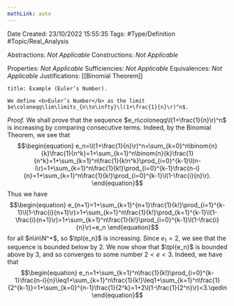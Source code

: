 ```yaml
---
mathLink: auto
---
```


<div class="topSpace"></div>

Date Created: 23/10/2022 15:55:35
Tags: #Type/Definition #Topic/Real_Analysis

Abstractions: <i>Not Applicable</i>
Constructions: <i>Not Applicable</i>

Properties: <i>Not Applicable</i>
Sufficiencies: <i>Not Applicable</i>
Equivalences: <i>Not Applicable</i>
Justifications: [[Binomial Theorem]]

``` ad-Example
title: Example (Euler’s Number).

We define <b>Euler’s Number</b> as the limit $e\coloneqq\lim\limits_{n\to\infty}\l(1+\frac{1}{n}\r)^n$.

```

<i>Proof.</i> We shall prove that the sequence $e_n\coloneqq\l(1+\frac{1}{n}\r)^n$ is increasing by comparing consecutive terms. Indeed, by the Binomial Theorem, we see that
$$\begin{equation}
    e_n=\l(1+\frac{1}{n}\r)^n=\sum_{k=0}^n\binom{n}{k}\frac{1}{n^k}=1+\sum_{k=1}^n\binom{n}{k}\frac{1}{n^k}=1+\sum_{k=1}^n\frac{1}{k!n^k}\prod_{i=0}^{k-1}\l(n-i\r)=1+\sum_{k=1}^n\frac{1}{k!}\prod_{i=0}^{k-1}\frac{n-i}{n}=1+\sum_{k=1}^n\frac{1}{k!}\prod_{i=0}^{k-1}\l(1-\frac{i}{n}\r).
\end{equation}$$
Thus we have
$$\begin{equation}
    e_{n+1}=1+\sum_{k=1}^{n+1}\frac{1}{k!}\prod_{i=1}^{k-1}\l(1-\frac{i}{n+1}\r)>1+\sum_{k=1}^n\frac{1}{k!}\prod_{k=1}^{k-1}\l(1-\frac{i}{n+1}\r)>1+\sum_{k=1}^n\frac{1}{k!}\prod_{i=0}^{k-1}\l(1-\frac{i}{n}\r)=e_n
\end{equation}$$
for all $n\in\N^+$, so $\tpl{e_n}$ is increasing. Since $e_1=2$, we see that the sequence is bounded below by $2$. We now show that $\tpl{e_n}$ is bounded above by $3$, and so converges to some number $2<e<3$. Indeed, we have that
$$\begin{equation}
    e_n=1+\sum_{k=1}^n\frac{1}{k!}\prod_{i=0}^{k-1}\frac{n-i}{n}\leq1+\sum_{k=1}^n\frac{1}{k!}\leq1+\sum_{k=1}^n\frac{1}{2^{k-1}}=1+\sum_{k=0}^{n-1}\frac{1}{2^k}=1+2\l(1-\frac{1}{2^n}\r)<3.\qedin
\end{equation}$$
